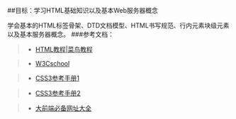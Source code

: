 ##目标：学习HTML基础知识以及基本Web服务器概念

学会基本的HTML标签骨架、DTD文档模型、HTML书写规范、行内元素块级元素以及基本服务器概念。
###参考文档：

>* [HTML教程|菜鸟教程](http://www.runoob.com/html/html-tutorial.html)

>* [W3Cschool](http://www.w3cschool.cn/)

>* [CSS3参考手册1](http://www.css88.com/book/css/)

>* [CSS3参考手册2](http://phpstudy.net/css3/)

>* [大前端必备网址大全](http://jiuye.jikexueyuan.com/topic/440)
